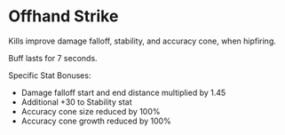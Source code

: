 # Offhand Strike
Kills improve damage falloff, stability, and accuracy cone, when hipfiring.

Buff lasts for 7 seconds.

Specific Stat Bonuses:
* Damage falloff start and end distance multiplied by 1.45
* Additional +30 to Stability stat
* Accuracy cone size reduced by 100%
* Accuracy cone growth reduced by 100%
